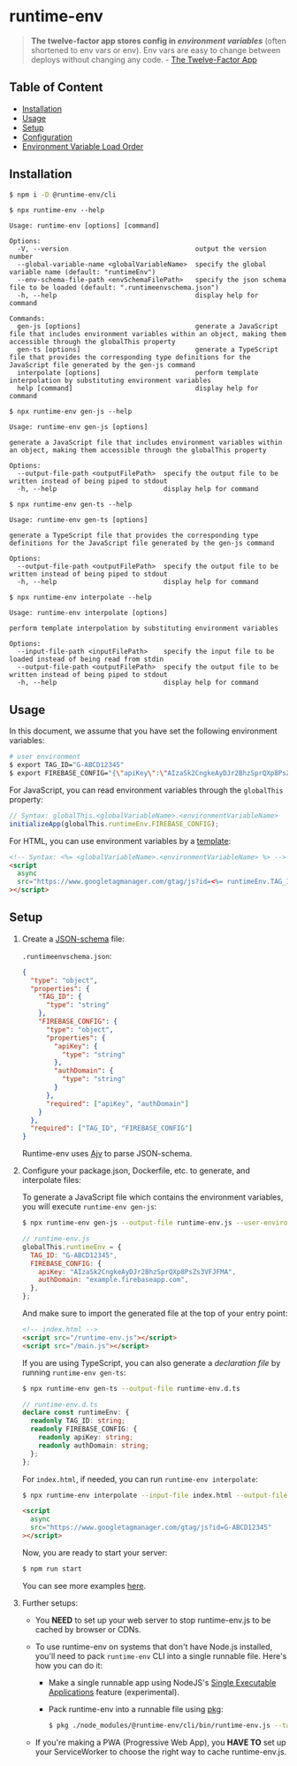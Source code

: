 # runtime-env

> **The twelve-factor app stores config in _environment variables_** (often shortened to env vars or env). Env vars are easy to change between deploys without changing any code. - [The Twelve-Factor App](https://12factor.net/config)

## Table of Content

- [Installation](#installation)
- [Usage](#usage)
- [Setup](#setup)
- [Configuration](#configuration)
- [Environment Variable Load Order](#environment-variable-load-order)

## Installation

```sh
$ npm i -D @runtime-env/cli
```

`$ npx runtime-env --help`

```
Usage: runtime-env [options] [command]

Options:
  -V, --version                                output the version number
  --global-variable-name <globalVariableName>  specify the global variable name (default: "runtimeEnv")
  --env-schema-file-path <envSchemaFilePath>   specify the json schema file to be loaded (default: ".runtimeenvschema.json")
  -h, --help                                   display help for command

Commands:
  gen-js [options]                             generate a JavaScript file that includes environment variables within an object, making them accessible through the globalThis property
  gen-ts [options]                             generate a TypeScript file that provides the corresponding type definitions for the JavaScript file generated by the gen-js command
  interpolate [options]                        perform template interpolation by substituting environment variables
  help [command]                               display help for command
```

`$ npx runtime-env gen-js --help`

```
Usage: runtime-env gen-js [options]

generate a JavaScript file that includes environment variables within an object, making them accessible through the globalThis property

Options:
  --output-file-path <outputFilePath>  specify the output file to be written instead of being piped to stdout
  -h, --help                           display help for command
```

`$ npx runtime-env gen-ts --help`

```
Usage: runtime-env gen-ts [options]

generate a TypeScript file that provides the corresponding type definitions for the JavaScript file generated by the gen-js command

Options:
  --output-file-path <outputFilePath>  specify the output file to be written instead of being piped to stdout
  -h, --help                           display help for command
```

`$ npx runtime-env interpolate --help`

```
Usage: runtime-env interpolate [options]

perform template interpolation by substituting environment variables

Options:
  --input-file-path <inputFilePath>    specify the input file to be loaded instead of being read from stdin
  --output-file-path <outputFilePath>  specify the output file to be written instead of being piped to stdout
  -h, --help                           display help for command
```

## Usage

In this document, we assume that you have set the following environment variables:

```sh
# user environment
$ export TAG_ID="G-ABCD12345"
$ export FIREBASE_CONFIG="{\"apiKey\":\"AIzaSk2CngkeAyDJr2BhzSprQXp8PsZs3VFJFMA\",\"authDomain\":\"example.firebaseapp.com\"}"
```

For JavaScript, you can read environment variables through the `globalThis` property:

```js
// Syntax: globalThis.<globalVariableName>.<environmentVariableName>
initializeApp(globalThis.runtimeEnv.FIREBASE_CONFIG);
```

For HTML, you can use environment variables by a <a href='https://lodash.com/docs/4.17.15#template' target='_blank'>template</a>:

```html
<!-- Syntax: <%= <globalVariableName>.<environmentVariableName> %> -->
<script
  async
  src="https://www.googletagmanager.com/gtag/js?id=<%= runtimeEnv.TAG_ID %>"
></script>
```

## Setup

1. Create a <a href='https://json-schema.org/' target='_blank'>JSON-schema</a> file:

   `.runtimeenvschema.json`:

   ```json
   {
     "type": "object",
     "properties": {
       "TAG_ID": {
         "type": "string"
       },
       "FIREBASE_CONFIG": {
         "type": "object",
         "properties": {
           "apiKey": {
             "type": "string"
           },
           "authDomain": {
             "type": "string"
           }
         },
         "required": ["apiKey", "authDomain"]
       }
     },
     "required": ["TAG_ID", "FIREBASE_CONFIG"]
   }
   ```

   Runtime-env uses <a href='https://ajv.js.org/' target='_blank'>Ajv</a> to parse JSON-schema.

1. Configure your package.json, Dockerfile, etc. to generate, and interpolate files:

   To generate a JavaScript file which contains the environment variables, you will execute `runtime-env gen-js`:

   ```sh
   $ npx runtime-env gen-js --output-file runtime-env.js --user-environment
   ```

   ```js
   // runtime-env.js
   globalThis.runtimeEnv = {
     TAG_ID: "G-ABCD12345",
     FIREBASE_CONFIG: {
       apiKey: "AIzaSk2CngkeAyDJr2BhzSprQXp8PsZs3VFJFMA",
       authDomain: "example.firebaseapp.com",
     },
   };
   ```

   And make sure to import the generated file at the top of your entry point:

   ```html
   <!-- index.html -->
   <script src="/runtime-env.js"></script>
   <script src="/main.js"></script>
   ```

   If you are using TypeScript, you can also generate a _declaration file_ by running `runtime-env gen-ts`:

   ```sh
   $ npx runtime-env gen-ts --output-file runtime-env.d.ts
   ```

   ```ts
   // runtime-env.d.ts
   declare const runtimeEnv: {
     readonly TAG_ID: string;
     readonly FIREBASE_CONFIG: {
       readonly apiKey: string;
       readonly authDomain: string;
     };
   };
   ```

   For `index.html`, if needed, you can run `runtime-env interpolate`:

   ```sh
   $ npx runtime-env interpolate --input-file index.html --output-file index.html --user-environment
   ```

   ```html
   <script
     async
     src="https://www.googletagmanager.com/gtag/js?id=G-ABCD12345"
   ></script>
   ```

   Now, you are ready to start your server:

   ```sh
   $ npm run start
   ```

   You can see more examples [here](./examples/).

1. Further setups:

   - You **NEED** to set up your web server to stop runtime-env.js to be cached by browser or CDNs.

   - To use runtime-env on systems that don't have Node.js installed, you'll need to pack `runtime-env` CLI into a single runnable file. Here's how you can do it:

     - Make a single runnable app using NodeJS's [Single Executable Applications](https://nodejs.org/api/single-executable-applications.html) feature (experimental).

     - Pack runtime-env into a runnable file using [pkg](https://github.com/vercel/pkg):

       ```sh
       $ pkg ./node_modules/@runtime-env/cli/bin/runtime-env.js --target node18-alpine-x64 --output runtime-env
       ```

   - If you're making a PWA (Progressive Web App), you **HAVE TO** set up your ServiceWorker to choose the right way to cache runtime-env.js.
